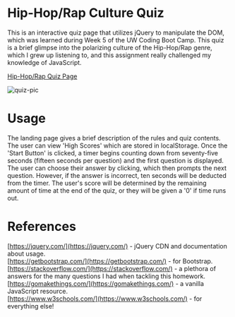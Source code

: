 # Hip-Hop/Rap Culture Quiz
This is an interactive quiz page that utilizes jQuery to manipulate the DOM, which was learned during Week 5 of the UW Coding Boot Camp. This quiz is a brief glimpse into the polarizing culture of the Hip-Hop/Rap genre, which I grew up listening to, and this assignment really challenged my knowledge of JavaScript.

[Hip-Hop/Rap Quiz Page](https://twopcz.github.io/HW-4/)

![quiz-pic](https://github.com/twopcz/HW-4/blob/master/assets/images/quiz.png?raw=true)

# Usage
The landing page gives a brief description of the rules and quiz contents. The user can view 'High Scores' which are stored in localStorage. Once the 'Start Button' is clicked, a timer begins counting down from seventy-five seconds (fifteen seconds per question) and the first question is displayed. The user can choose their answer by clicking, which then prompts the next question. However, if the answer is incorrect, ten seconds will be deducted from the timer. The user's score will be determined by the remaining amount of time at the end of the quiz, or they will be given a '0' if time runs out.

# References
[https://jquery.com/](https://jquery.com/) - jQuery CDN and documentation about usage. <br>
[https://getbootstrap.com/](https://getbootstrap.com/) - for Bootstrap. <br>
[https://stackoverflow.com/](https://stackoverflow.com/) - a plethora of answers for the many questions I had when tackling this homework. <br>
[https://gomakethings.com/](https://gomakethings.com/) - a vanilla JavaScript resource. <br>
[https://www.w3schools.com/](https://www.w3schools.com/) - for everything else!
